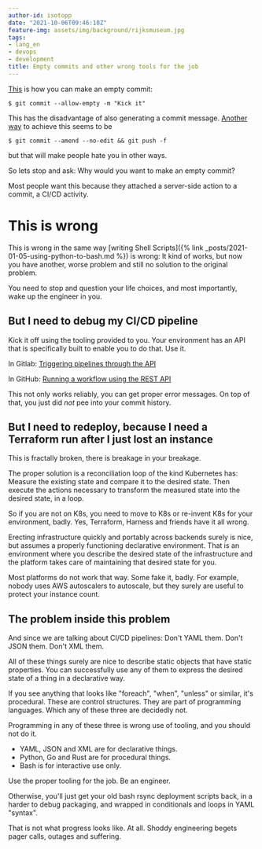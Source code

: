 ```yaml
---
author-id: isotopp
date: "2021-10-06T09:46:10Z"
feature-img: assets/img/background/rijksmuseum.jpg
tags:
- lang_en
- devops
- development
title: Empty commits and other wrong tools for the job
---
```


[This]( https://twitter.com/akrey/status/1445656529877680129) is how you can make an empty commit:

```console
$ git commit --allow-empty -m "Kick it"
```

This has the disadvantage of also generating a commit message.
[Another way]( https://twitter.com/akrey/status/1445656529877680129) to achieve this seems to be

```console
$ git commit --amend --no-edit && git push -f
```

but that will make people hate you in other ways.

So lets stop and ask:
Why would you want to make an empty commit?

Most people want this because they attached a server-side action to a commit, a CI/CD activity.

# This is wrong

This is wrong in the same way [writing Shell Scripts]({% link _posts/2021-01-05-using-python-to-bash.md %}) is wrong:
It kind of works, but now you have another, worse problem and still no solution to the original problem.

You need to stop and question your life choices, and most importantly, wake up the engineer in you.

## But I need to debug my CI/CD pipeline

Kick it off using the tooling provided to you.
Your environment has an API that is specifically built to enable you to do that.
Use it.

In Gitlab:
[Triggering pipelines through the API ](https://docs.gitlab.com/ee/ci/triggers/)

In GitHub:
[Running a workflow using the REST API](https://docs.github.com/en/actions/managing-workflow-runs/manually-running-a-workflow#running-a-workflow-using-the-rest-api)

This not only works reliably, you can get proper error messages.
On top of that, you just did *not* pee into your commit history.

## But I need to redeploy, because I need a Terraform run after I just lost an instance

This is fractally broken, there is breakage in your breakage.

The proper solution is a reconciliation loop of the kind Kubernetes has: Measure the existing state and compare it to the desired state. Then execute the actions necessary to transform the measured state into the desired state, in a loop. 

So if you are not on K8s, you need to move to K8s or re-invent K8s for your environment, badly.
Yes, Terraform, Harness and friends have it all wrong.

Erecting infrastructure quickly and portably across backends surely is nice, but assumes a properly functioning declarative environment.
That is an environment where you describe the desired state of the infrastructure and the platform takes care of maintaining that desired state for you.

Most platforms do not work that way.
Some fake it, badly.
For example, nobody uses AWS autoscalers to autoscale, but they surely are useful to protect your instance count.

## The problem inside this problem

And since we are talking about CI/CD pipelines:
Don't YAML them. Don't JSON them. Don't XML them.

All of these things surely are nice to describe static objects that have static properties.
You can successfully use any of them to express the desired state of a thing in a declarative way.

If you see anything that looks like "foreach", "when", "unless" or similar, it's procedural.
These are control structures.
They are part of programming languages.
Which any of these three are decidedly not.

Programming in any of these three is wrong use of tooling, and you should not do it.

- YAML, JSON and XML are for declarative things.
- Python, Go and Rust are for procedural things.
- Bash is for interactive use only.

Use the proper tooling for the job.
Be an engineer.

Otherwise, you'll just get your old bash rsync deployment scripts back, in a harder to debug packaging, and wrapped in conditionals and loops in YAML "syntax".

That is not what progress looks like.
At all.
Shoddy engineering begets pager calls, outages and suffering.


